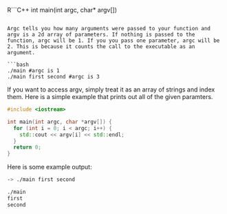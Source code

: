 R```C++
int main(int argc, char* argv[])
```

Argc tells you how many arguments were passed to your function and argv is a 2d array of parameters. If nothing is passed to the function, argc will be 1. If you you pass one parameter, argc will be 2. This is because it counts the call to the executable as an argument.

```bash
./main #argc is 1
./main first second #argc is 3
```

If you want to access argv, simply treat it as an array of strings and index them. Here is a simple example that prints out all of the given paramters.

```C++
#include <iostream>

int main(int argc, char *argv[]) {
  for (int i = 0; i < argc; i++) {
    std::cout << argv[i] << std::endl;
  }
  return 0;
}
```

Here is some example output:

```bash
-> ./main first second

./main
first
second
```